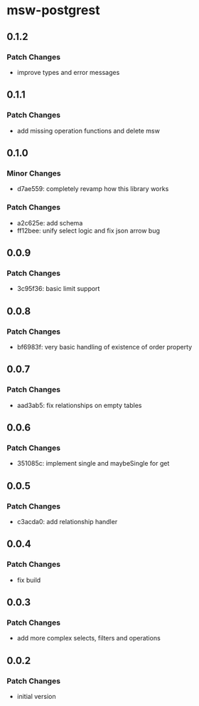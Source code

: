 # msw-postgrest

## 0.1.2

### Patch Changes

- improve types and error messages

## 0.1.1

### Patch Changes

- add missing operation functions and delete msw

## 0.1.0

### Minor Changes

- d7ae559: completely revamp how this library works

### Patch Changes

- a2c625e: add schema
- ff12bee: unify select logic and fix json arrow bug

## 0.0.9

### Patch Changes

- 3c95f36: basic limit support

## 0.0.8

### Patch Changes

- bf6983f: very basic handling of existence of order property

## 0.0.7

### Patch Changes

- aad3ab5: fix relationships on empty tables

## 0.0.6

### Patch Changes

- 351085c: implement single and maybeSingle for get

## 0.0.5

### Patch Changes

- c3acda0: add relationship handler

## 0.0.4

### Patch Changes

- fix build

## 0.0.3

### Patch Changes

- add more complex selects, filters and operations

## 0.0.2

### Patch Changes

- initial version
